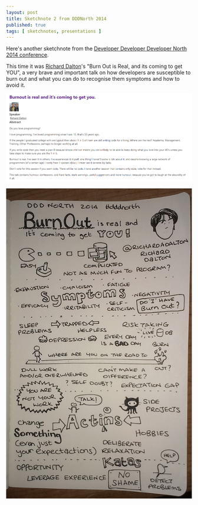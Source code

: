 ```yaml
---
layout: post
title: Sketchnote 2 from DDDNorth 2014
published: true
tags: [ sketchnotes, presentations ]
---
```


Here's another sketchnote from the [Developer Developer Developer North 
2014 conference](http://www.dddnorth.co.uk/). 

This time it was [Richard Dalton](http://www.twitter.com/richardadalton)'s 
"Burn Out is Real, and its coming to get YOU", a very brave and important talk 
on how developers are susceptible to burn out and what you can do to recognise 
them symptoms and how to avoid it.

![ddd north](/img/posts/sketchote2-from-ddd-north-2014/session-summary.png)

![ddd sketchnote](/img/posts/sketchote2-from-ddd-north-2014/lofi-sketchnote.jpg)




